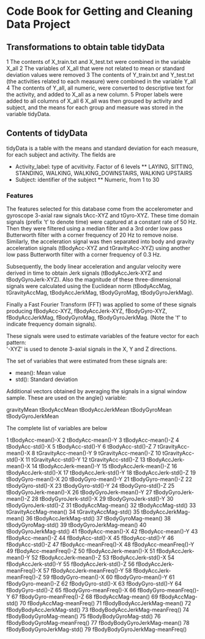 # Code Book for Getting and Cleaning Data Project


## Transformations to obtain table tidyData

1 The contents of X_train.txt and X_test.txt were combined in the variable X_all
2 The variables of X_all that were not related to mean or standard deviation values were removed
3 The contents of Y_train.txt and Y_test.txt (the activities related to each measure) were combined in the variable Y_all
4 The contents of Y_all, all numeric, were converted to descriptive text for the activity, and added to X_all as a new column.
5 Proper labels were added to all columns of X_all
6 X_all was then grouped by activity and subject, and the means for each group and measure was stored in the variable tidyData.

## Contents of tidyData

tidyData is a table with the means and standard deviation for each measure, for each subject and activity. The fields are

* Activity_label: type of acvitivity. Factor of 6 levels
** LAYING, SITTING, STANDING, WALKING, WALKING_DOWNSTAIRS, WALKING UPSTAIRS
* Subject: identifier of the subject
** Numeric, from 1 to 30

### Features

The features selected for this database come from the accelerometer and gyroscope 3-axial raw signals tAcc-XYZ and tGyro-XYZ. These time domain signals (prefix 't' to denote time) were captured at a constant rate of 50 Hz. Then they were filtered using a median filter and a 3rd order low pass Butterworth filter with a corner frequency of 20 Hz to remove noise. Similarly, the acceleration signal was then separated into body and gravity acceleration signals (tBodyAcc-XYZ and tGravityAcc-XYZ) using another low pass Butterworth filter with a corner frequency of 0.3 Hz. 

Subsequently, the body linear acceleration and angular velocity were derived in time to obtain Jerk signals (tBodyAccJerk-XYZ and tBodyGyroJerk-XYZ). Also the magnitude of these three-dimensional signals were calculated using the Euclidean norm (tBodyAccMag, tGravityAccMag, tBodyAccJerkMag, tBodyGyroMag, tBodyGyroJerkMag). 

Finally a Fast Fourier Transform (FFT) was applied to some of these signals producing fBodyAcc-XYZ, fBodyAccJerk-XYZ, fBodyGyro-XYZ, fBodyAccJerkMag, fBodyGyroMag, fBodyGyroJerkMag. (Note the 'f' to indicate frequency domain signals). 

These signals were used to estimate variables of the feature vector for each pattern:  
'-XYZ' is used to denote 3-axial signals in the X, Y and Z directions.

The set of variables that were estimated from these signals are: 
* mean(): Mean value
* std(): Standard deviation

Additional vectors obtained by averaging the signals in a signal window sample. These are used on the angle() variable:

gravityMean
tBodyAccMean
tBodyAccJerkMean
tBodyGyroMean
tBodyGyroJerkMean

The complete list of variables are below


1	tBodyAcc-mean()-X
2	tBodyAcc-mean()-Y
3	tBodyAcc-mean()-Z
4	tBodyAcc-std()-X
5	tBodyAcc-std()-Y
6	tBodyAcc-std()-Z
7	tGravityAcc-mean()-X
8	tGravityAcc-mean()-Y
9	tGravityAcc-mean()-Z
10	tGravityAcc-std()-X
11	tGravityAcc-std()-Y
12	tGravityAcc-std()-Z
13	tBodyAccJerk-mean()-X
14	tBodyAccJerk-mean()-Y
15	tBodyAccJerk-mean()-Z
16	tBodyAccJerk-std()-X
17	tBodyAccJerk-std()-Y
18	tBodyAccJerk-std()-Z
19	tBodyGyro-mean()-X
20	tBodyGyro-mean()-Y
21	tBodyGyro-mean()-Z
22	tBodyGyro-std()-X
23	tBodyGyro-std()-Y
24	tBodyGyro-std()-Z
25	tBodyGyroJerk-mean()-X
26	tBodyGyroJerk-mean()-Y
27	tBodyGyroJerk-mean()-Z
28	tBodyGyroJerk-std()-X
29	tBodyGyroJerk-std()-Y
30	tBodyGyroJerk-std()-Z
31	tBodyAccMag-mean()
32	tBodyAccMag-std()
33	tGravityAccMag-mean()
34	tGravityAccMag-std()
35	tBodyAccJerkMag-mean()
36	tBodyAccJerkMag-std()
37	tBodyGyroMag-mean()
38	tBodyGyroMag-std()
39	tBodyGyroJerkMag-mean()
40	tBodyGyroJerkMag-std()
41	fBodyAcc-mean()-X
42	fBodyAcc-mean()-Y
43	fBodyAcc-mean()-Z
44	fBodyAcc-std()-X
45	fBodyAcc-std()-Y
46	fBodyAcc-std()-Z
47	fBodyAcc-meanFreq()-X
48	fBodyAcc-meanFreq()-Y
49	fBodyAcc-meanFreq()-Z
50	fBodyAccJerk-mean()-X
51	fBodyAccJerk-mean()-Y
52	fBodyAccJerk-mean()-Z
53	fBodyAccJerk-std()-X
54	fBodyAccJerk-std()-Y
55	fBodyAccJerk-std()-Z
56	fBodyAccJerk-meanFreq()-X
57	fBodyAccJerk-meanFreq()-Y
58	fBodyAccJerk-meanFreq()-Z
59	fBodyGyro-mean()-X
60	fBodyGyro-mean()-Y
61	fBodyGyro-mean()-Z
62	fBodyGyro-std()-X
63	fBodyGyro-std()-Y
64	fBodyGyro-std()-Z
65	fBodyGyro-meanFreq()-X
66	fBodyGyro-meanFreq()-Y
67	fBodyGyro-meanFreq()-Z
68	fBodyAccMag-mean()
69	fBodyAccMag-std()
70	fBodyAccMag-meanFreq()
71	fBodyBodyAccJerkMag-mean()
72	fBodyBodyAccJerkMag-std()
73	fBodyBodyAccJerkMag-meanFreq()
74	fBodyBodyGyroMag-mean()
75	fBodyBodyGyroMag-std()
76	fBodyBodyGyroMag-meanFreq()
77	fBodyBodyGyroJerkMag-mean()
78	fBodyBodyGyroJerkMag-std()
79	fBodyBodyGyroJerkMag-meanFreq()